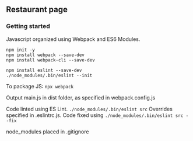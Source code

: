 ## Restaurant page

### Getting started
Javascript organized using Webpack and ES6 Modules.
```
npm init -y
npm install webpack --save-dev
npm install webpack-cli --save-dev

npm install eslint --save-dev
./node_modules/.bin/eslint --init
```

To package JS:
`npx webpack`

Output main.js in dist folder, as specified in webpack.config.js

Code linted using ES Lint.
```./node_modules/.bin/eslint src```
Overrides specified in .eslintrc.js.
Code fixed using `./node_modules/.bin/eslint src --fix`

node_modules placed in .gitignore
